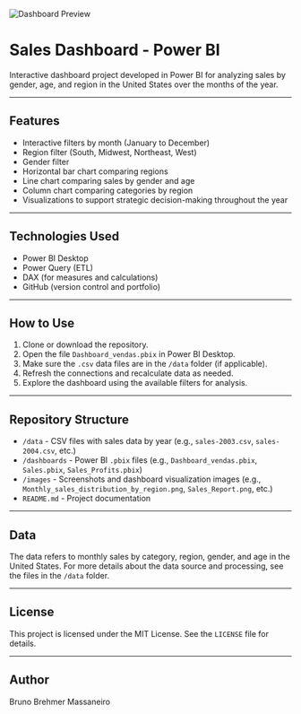 ![Dashboard Preview](./images/Relatorio_Vendas.png)

# Sales Dashboard - Power BI

Interactive dashboard project developed in Power BI for analyzing sales by gender, age, and region in the United States over the months of the year.

---

## Features

- Interactive filters by month (January to December)  
- Region filter (South, Midwest, Northeast, West)  
- Gender filter  
- Horizontal bar chart comparing regions  
- Line chart comparing sales by gender and age  
- Column chart comparing categories by region  
- Visualizations to support strategic decision-making throughout the year  

---

## Technologies Used

- Power BI Desktop  
- Power Query (ETL)  
- DAX (for measures and calculations)  
- GitHub (version control and portfolio)  

---

## How to Use

1. Clone or download the repository.  
2. Open the file `Dashboard_vendas.pbix` in Power BI Desktop.  
3. Make sure the `.csv` data files are in the `/data` folder (if applicable).  
4. Refresh the connections and recalculate data as needed.  
5. Explore the dashboard using the available filters for analysis.  

---

## Repository Structure

- `/data` - CSV files with sales data by year (e.g., `sales-2003.csv`, `sales-2004.csv`, etc.)  
- `/dashboards` - Power BI `.pbix` files (e.g., `Dashboard_vendas.pbix`, `Sales.pbix`, `Sales_Profits.pbix`)  
- `/images` - Screenshots and dashboard visualization images (e.g., `Monthly_sales_distribution_by_region.png`, `Sales_Report.png`, etc.)  
- `README.md` - Project documentation  

---

## Data

The data refers to monthly sales by category, region, gender, and age in the United States. For more details about the data source and processing, see the files in the `/data` folder.

---

## License

This project is licensed under the MIT License. See the `LICENSE` file for details.

---

## Author

Bruno Brehmer Massaneiro
